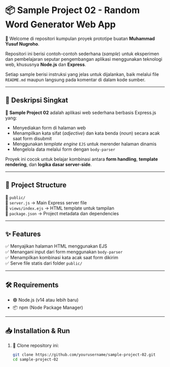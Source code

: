 # 📦 Sample Project 02 - Random Word Generator Web App

👋 Welcome di repositori kumpulan proyek prototipe buatan **Muhammad Yusuf Nugroho**.

Repositori ini berisi contoh-contoh sederhana (_sample_) untuk eksperimen dan pembelajaran seputar pengembangan aplikasi menggunakan teknologi web, khususnya **Node.js** dan **Express**.

Setiap sample berisi instruksi yang jelas untuk dijalankan, baik melalui file `README.md` maupun langsung pada komentar di dalam kode sumber.

---

## 📄 Deskripsi Singkat

🚀 **Sample Project 02** adalah aplikasi web sederhana berbasis Express.js yang:

- Menyediakan form di halaman web
- Menampilkan kata sifat (_adjective_) dan kata benda (_noun_) secara acak saat form disubmit
- Menggunakan _template engine_ `EJS` untuk merender halaman dinamis
- Mengelola data melalui form dengan `body-parser`

Proyek ini cocok untuk belajar kombinasi antara **form handling**, **template rendering**, dan **logika dasar server-side**.

---

## 📁 Project Structure

📁 `public/`  
📄 `server.js` → Main Express server file  
📄 `views/index.ejs` → HTML template untuk tampilan  
📄 `package.json` → Project metadata dan dependencies

---

## ✨ Features

✅ Menyajikan halaman HTML menggunakan EJS  
✅ Menangani input dari form menggunakan `body-parser`  
✅ Menampilkan kombinasi kata acak saat form dikirim  
✅ Serve file statis dari folder `public/`

---

## 🛠️ Requirements

- 🟢 Node.js (v14 atau lebih baru)
- 📦 npm (Node Package Manager)

---

## 📥 Installation & Run

1. 📂 Clone repository ini:

   ```bash
   git clone https://github.com/yourusername/sample-project-02.git
   cd sample-project-02
   ```
